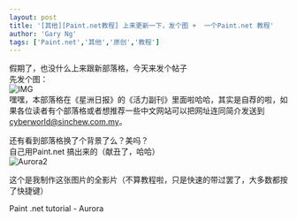 ```yaml
---
layout: post
title: '[其他][Paint.net教程] 上来更新一下，发个图 +  一个Paint.net 教程'
author: 'Gary Ng'
tags: ['Paint.net','其他','原创','教程']
---
```


假期了，也没什么上来跟新部落格，今天来发个帖子  
先发个图：  
![IMG](http://lh6.ggpht.com/-Tvo2iZdJoRc/UKyHnC8ZpqI/AAAAAAAACqo/UKpFD3RZlpQ/IMG_thumb%25255B1%25255D.jpg?imgmax=800)  
嘿嘿，本部落格在《星洲日报》的《活力副刊》里面啦哈哈，其实是自荐的啦，如果各位读者有个部落格或者想推荐一些中文网站可以把网址连同简介发送到 [cyberworld@sinchew.com.my](mailto:cyberworld@sinchew.com.my)。  
  
还有看到部落格换了个背景了么？美吗？  
自己用Paint.net 搞出来的（献丑了，哈哈）  
![Aurora2](http://lh4.ggpht.com/-xTeYW499Y98/UKyTPyWkCjI/AAAAAAAACsU/i8Hg9hmhiRM/Aurora2_thumb%25255B1%25255D.jpg?imgmax=800)  
  
这个是我制作这张图片的全影片（不算教程啦，只是快速的带过罢了，大多数都按了快捷键）  


Paint .net tutorial - Aurora
